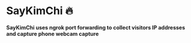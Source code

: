 # SayKimChi 🔥
**SayKimChi uses ngrok port forwarding to collect visitors IP addresses and capture phone webcam capture**
